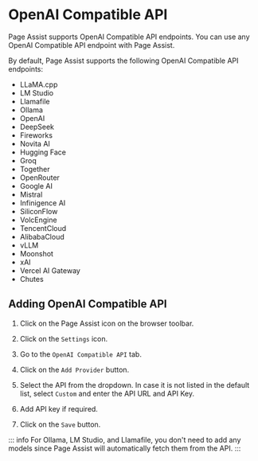 # OpenAI Compatible API

Page Assist supports OpenAI Compatible API endpoints. You can use any OpenAI Compatible API endpoint with Page Assist.

By default, Page Assist supports the following OpenAI Compatible API endpoints:

- LLaMA.cpp
- LM Studio
- Llamafile
- Ollama
- OpenAI
- DeepSeek
- Fireworks
- Novita AI
- Hugging Face
- Groq
- Together
- OpenRouter
- Google AI
- Mistral
- Infinigence AI
- SiliconFlow
- VolcEngine
- TencentCloud
- AlibabaCloud
- vLLM
- Moonshot
- xAI
- Vercel AI Gateway
- Chutes


## Adding OpenAI Compatible API


1. Click on the Page Assist icon on the browser toolbar.

2. Click on the `Settings` icon.

3. Go to the `OpenAI Compatible API` tab.

4. Click on the `Add Provider` button.

5. Select the API from the dropdown. In case it is not listed in the default list, select `Custom` and enter the API URL and API Key.

6. Add API key if required.

7. Click on the `Save` button.


::: info
For Ollama, LM Studio, and Llamafile, you don't need to add any models since Page Assist will automatically fetch them from the API.
:::